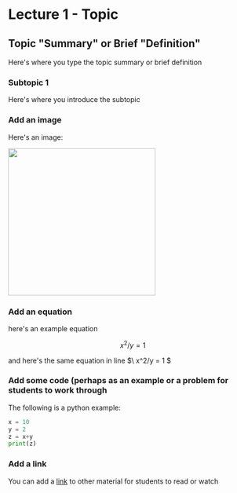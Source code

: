 # Lecture 1 - Topic

## Topic "Summary" or Brief "Definition"

Here's where you type the topic summary or brief definition

### Subtopic 1

Here's where you introduce the subtopic

### Add an image

Here's an image:

<img src="insert link here" width = 300/>

### Add an equation

here's an example equation
```math
\ x^2/y = 1
```
and here's the same equation in line $\ x^2/y = 1 $

### Add some code (perhaps as an example or a problem for students to work through

The following is a python example:

```python
x = 10
y = 2
z = x+y
print(z)
```
### Add a link

You can add a [link](https://www.natgeokids.com/uk/discover/animals/general-animals/ten-panda-facts/) to other material for students to read or watch
